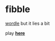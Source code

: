 # fibble
[wordle](https://www.powerlanguage.co.uk/wordle/) but it lies a bit

play [**here**](https://6zs.github.io/fibble/)
